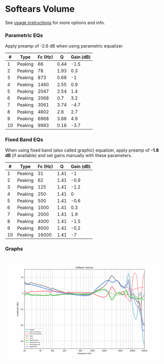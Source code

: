 # Softears Volume
See [usage instructions](https://github.com/jaakkopasanen/AutoEq#usage) for more options and info.

### Parametric EQs
Apply preamp of -2.6 dB when using parametric equalizer.

|   # | Type    |   Fc (Hz) |    Q |   Gain (dB) |
|-----|---------|-----------|------|-------------|
|   1 | Peaking |        66 | 0.44 |        -1.5 |
|   2 | Peaking |        78 | 1.93 |         0.3 |
|   3 | Peaking |       873 | 0.68 |        -1   |
|   4 | Peaking |      1460 | 2.55 |         0.9 |
|   5 | Peaking |      2047 | 2.54 |         1.4 |
|   6 | Peaking |      2068 | 0.7  |         3.2 |
|   7 | Peaking |      3061 | 3.74 |        -4.7 |
|   8 | Peaking |      4602 | 2.6  |         2.7 |
|   9 | Peaking |      6968 | 3.88 |         4.9 |
|  10 | Peaking |      9983 | 0.18 |        -3.7 |

### Fixed Band EQs
When using fixed band (also called graphic) equalizer, apply preamp of **-1.8 dB** (if available) and set gains manually with these parameters.

|   # | Type    |   Fc (Hz) |    Q |   Gain (dB) |
|-----|---------|-----------|------|-------------|
|   1 | Peaking |        31 | 1.41 |        -1   |
|   2 | Peaking |        62 | 1.41 |        -0.9 |
|   3 | Peaking |       125 | 1.41 |        -1.2 |
|   4 | Peaking |       250 | 1.41 |         0   |
|   5 | Peaking |       500 | 1.41 |        -0.6 |
|   6 | Peaking |      1000 | 1.41 |         0.3 |
|   7 | Peaking |      2000 | 1.41 |         1.9 |
|   8 | Peaking |      4000 | 1.41 |        -1.5 |
|   9 | Peaking |      8000 | 1.41 |        -0.2 |
|  10 | Peaking |     16000 | 1.41 |        -7   |

### Graphs
![](./Softears%20Volume.png)
